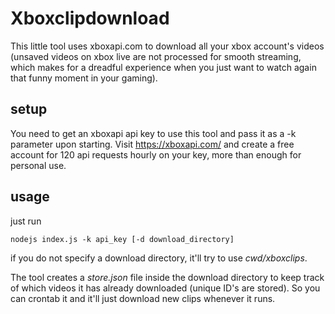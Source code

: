 Xboxclipdownload
================

This little tool uses xboxapi.com to download all your xbox account's videos (unsaved videos on xbox live are not processed for smooth streaming, which makes for a dreadful experience when you just want to watch again that funny moment in your gaming).


setup
-----

You need to get an xboxapi api key to use this tool and pass it as a -k parameter upon starting. Visit https://xboxapi.com/ and create a free account for 120 api requests hourly on your key, more than enough for personal use.


usage
-----
just run

    nodejs index.js -k api_key [-d download_directory]
    
if you do not specify a download directory, it'll try to use _cwd/xboxclips_. 

The tool creates a _store.json_ file inside the download directory to keep track of which videos it has already downloaded (unique ID's are stored). So you can crontab it and it'll just download new clips whenever it runs. 

